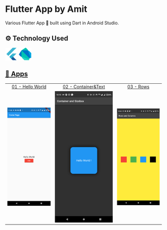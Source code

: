 # Flutter App by Amit
Various Flutter App 📱 built using Dart in Android Studio.


## ⚙️ Technology Used
<img src="https://github.com/devicons/devicon/blob/master/icons/flutter/flutter-original.svg" alt="Android" width="40" height="40"/> </a> <a href="https://www.java.com" target="_blank">  <img src="https://github.com/devicons/devicon/blob/master/icons/dart/dart-original.svg" alt="Android" width="40" height="40"/> </a> <a href="https://www.java.com" target="_blank">  

## 📸 Apps
  
||||
|:----------------------------------------:|:-----------------------------------------:|:-----------------------------------------: |
| 01 - Hello World | 02 - Container&Text | 03 - Rows |
| ![Imgur](Images/1.png) | ![Imgur](Images/2.png) | ![Imgur](Images/3-a.png) | 
